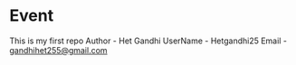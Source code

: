 # Event
This is my first repo
Author - Het Gandhi
UserName - Hetgandhi25
Email - gandhihet255@gmail.com
